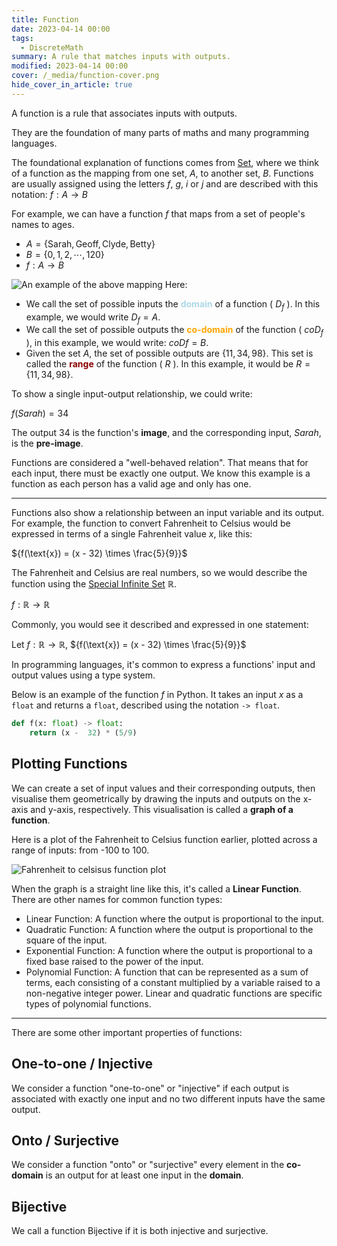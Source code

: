 ```yaml
---
title: Function
date: 2023-04-14 00:00
tags:
  - DiscreteMath
summary: A rule that matches inputs with outputs.
modified: 2023-04-14 00:00
cover: /_media/function-cover.png
hide_cover_in_article: true
---
```


A function is a rule that associates inputs with outputs.

They are the foundation of many parts of maths and many programming languages.

The foundational explanation of functions comes from [Set](set.md), where we think of a function as the mapping from one set, $A$, to another set, $B$. Functions are usually assigned using the letters $f$, $g$, $i$ or $j$ and are described with this notation: $f : A \rightarrow B$

For example, we can have a function $f$ that maps from a set of people's names to ages.

* $A = \{\text{Sarah}, \text{Geoff}, \text{Clyde}, \text{Betty}\}$
* $B = \{0, 1, 2, \cdots, 120 \}$
* $f : A \rightarrow B$

![An example of the above mapping](/_media/function-diagram.png)
Here:

* We call the set of possible inputs the <font style="color: lightblue"><b>domain</b></font> of a function ( $D_f$ ). In this example, we would write $D_f = A$.
* We call the set of possible outputs the <font color="orange"><b>co-domain</b></font> of the function ( $coD_f$ ), in this example, we would write: $coDf = B$.
* Given the set $A$, the set of possible outputs are $\{11, 34, 98\}$. This set is called the <font style="color: darkred"><b>range</b></font> of the function ( $R$ ). In this example, it would be $R = \{11, 34, 98\}$.

To show a single input-output relationship, we could write:

$f(Sarah) = 34$

The output 34 is the function's **image**, and the corresponding input, $Sarah$, is the **pre-image**.

Functions are considered a "well-behaved relation". That means that for each input, there must be exactly one output. We know this example is a function as each person has a valid age and only has one.

---

Functions also show a relationship between an input variable and its output. For example, the function to convert Fahrenheit to Celsius would be expressed in terms of a single Fahrenheit value $x$, like this:

${f(\text{x}) = (x - 32) \times \frac{5}{9}}$

The Fahrenheit and Celsius are real numbers, so we would describe the function using the [Special Infinite Set](special-infinite-sets.md) $\mathbb{R}$.

$f : \mathbb{R} \rightarrow \mathbb{R}$

Commonly, you would see it described and expressed in one statement:

Let $f : \mathbb{R} \rightarrow \mathbb{R}$, ${f(\text{x}) = (x - 32) \times \frac{5}{9}}$

In programming languages, it's common to express a functions' input and output values using a type system.

Below is an example of the function $f$ in Python. It takes an input $x$ as a `float` and returns a `float`, described using the notation `-> float`.

```python
def f(x: float) -> float:
    return (x -  32) * (5/9)
```

## Plotting Functions

We can create a set of input values and their corresponding outputs, then visualise them geometrically by drawing the inputs and outputs on the x-axis and y-axis, respectively. This visualisation is called a **graph of a function**.

Here is a plot of the Fahrenheit to Celsius function earlier, plotted across a range of inputs: from -100 to 100.

![Fahrenheit to celsisus function plot](/_media/fahrenheit-to-celsius.png)

When the graph is a straight line like this, it's called a **Linear Function**. There are other names for common function types:

* Linear Function: A function where the output is proportional to the input.
* Quadratic Function: A function where the output is proportional to the square of the input.
* Exponential Function: A function where the output is proportional to a fixed base raised to the power of the input.
* Polynomial Function: A function that can be represented as a sum of terms, each consisting of a constant multiplied by a variable raised to a non-negative integer power. Linear and quadratic functions are specific types of polynomial functions.

---

There are some other important properties of functions:

## One-to-one / Injective

We consider a function "one-to-one" or "injective" if each output is associated with exactly one input and no two different inputs have the same output.

## Onto / Surjective

We consider a function "onto" or "surjective" every element in the **co-domain** is an output for at least one input in the **domain**.

## Bijective

We call a function Bijective if it is both injective and surjective.
